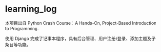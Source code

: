 # learning_log
<p>本项目出自 Python Crash Course：A Hands-On, Project-Based Introduction to Programming.</p>
<p>使用 Django 完成了记事本程序，具有后台管理、用户注册/登录、添加主题及子条目等功能。</p>
